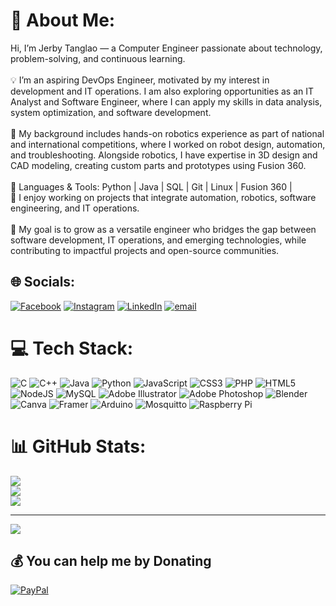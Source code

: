 # 💫 About Me:
Hi, I’m Jerby Tanglao — a Computer Engineer passionate about technology, problem-solving, and continuous learning.<br><br>💡 I’m an aspiring DevOps Engineer, motivated by my interest in development and IT operations. I am also exploring opportunities as an IT Analyst and Software Engineer, where I can apply my skills in data analysis, system optimization, and software development.<br><br>🤖 My background includes hands-on robotics experience as part of national and international competitions, where I worked on robot design, automation, and troubleshooting. Alongside robotics, I have expertise in 3D design and CAD modeling, creating custom parts and prototypes using Fusion 360. <br><br>🔧 Languages & Tools: Python | Java | SQL | Git | Linux | Fusion 360 | <br>📌 I enjoy working on projects that integrate automation, robotics, software engineering, and IT operations.<br><br>🚀 My goal is to grow as a versatile engineer who bridges the gap between software development, IT operations, and emerging technologies, while contributing to impactful projects and open-source communities.<br>


## 🌐 Socials:
[![Facebook](https://img.shields.io/badge/Facebook-%231877F2.svg?logo=Facebook&logoColor=white)](https://facebook.com/JerbyTanglao24) [![Instagram](https://img.shields.io/badge/Instagram-%23E4405F.svg?logo=Instagram&logoColor=white)](https://instagram.com/jerbytanglao) [![LinkedIn](https://img.shields.io/badge/LinkedIn-%230077B5.svg?logo=linkedin&logoColor=white)](https://linkedin.com/in/jerbytanglao) [![email](https://img.shields.io/badge/Email-D14836?logo=gmail&logoColor=white)](mailto:tanglaojerbyp@gmail.com) 

# 💻 Tech Stack:
![C](https://img.shields.io/badge/c-%2300599C.svg?style=for-the-badge&logo=c&logoColor=white) ![C++](https://img.shields.io/badge/c++-%2300599C.svg?style=for-the-badge&logo=c%2B%2B&logoColor=white) ![Java](https://img.shields.io/badge/java-%23ED8B00.svg?style=for-the-badge&logo=openjdk&logoColor=white) ![Python](https://img.shields.io/badge/python-3670A0?style=for-the-badge&logo=python&logoColor=ffdd54) ![JavaScript](https://img.shields.io/badge/javascript-%23323330.svg?style=for-the-badge&logo=javascript&logoColor=%23F7DF1E) ![CSS3](https://img.shields.io/badge/css3-%231572B6.svg?style=for-the-badge&logo=css3&logoColor=white) ![PHP](https://img.shields.io/badge/php-%23777BB4.svg?style=for-the-badge&logo=php&logoColor=white) ![HTML5](https://img.shields.io/badge/html5-%23E34F26.svg?style=for-the-badge&logo=html5&logoColor=white) ![NodeJS](https://img.shields.io/badge/node.js-6DA55F?style=for-the-badge&logo=node.js&logoColor=white) ![MySQL](https://img.shields.io/badge/mysql-4479A1.svg?style=for-the-badge&logo=mysql&logoColor=white) ![Adobe Illustrator](https://img.shields.io/badge/adobe%20illustrator-%23FF9A00.svg?style=for-the-badge&logo=adobe%20illustrator&logoColor=white) ![Adobe Photoshop](https://img.shields.io/badge/adobe%20photoshop-%2331A8FF.svg?style=for-the-badge&logo=adobe%20photoshop&logoColor=white) ![Blender](https://img.shields.io/badge/blender-%23F5792A.svg?style=for-the-badge&logo=blender&logoColor=white) ![Canva](https://img.shields.io/badge/Canva-%2300C4CC.svg?style=for-the-badge&logo=Canva&logoColor=white) ![Framer](https://img.shields.io/badge/Framer-black?style=for-the-badge&logo=framer&logoColor=blue) ![Arduino](https://img.shields.io/badge/-Arduino-00979D?style=for-the-badge&logo=Arduino&logoColor=white) ![Mosquitto](https://img.shields.io/badge/mosquitto-%233C5280.svg?style=for-the-badge&logo=eclipsemosquitto&logoColor=white) ![Raspberry Pi](https://img.shields.io/badge/-Raspberry_Pi-C51A4A?style=for-the-badge&logo=Raspberry-Pi)
# 📊 GitHub Stats:
![](https://github-readme-stats.vercel.app/api?username=jerbytanglao&theme=gotham&hide_border=false&include_all_commits=false&count_private=false)<br/>
![](https://nirzak-streak-stats.vercel.app/?user=jerbytanglao&theme=gotham&hide_border=false)<br/>
![](https://github-readme-stats.vercel.app/api/top-langs/?username=jerbytanglao&theme=gotham&hide_border=false&include_all_commits=false&count_private=false&layout=compact)

---
[![](https://visitcount.itsvg.in/api?id=jerbytanglao&icon=0&color=8)](https://visitcount.itsvg.in)

  ## 💰 You can help me by Donating
  [![PayPal](https://img.shields.io/badge/PayPal-00457C?style=for-the-badge&logo=paypal&logoColor=white)](https://paypal.me/JerbyTanglao24) 

  
<!-- Proudly created with GPRM ( https://gprm.itsvg.in ) -->
